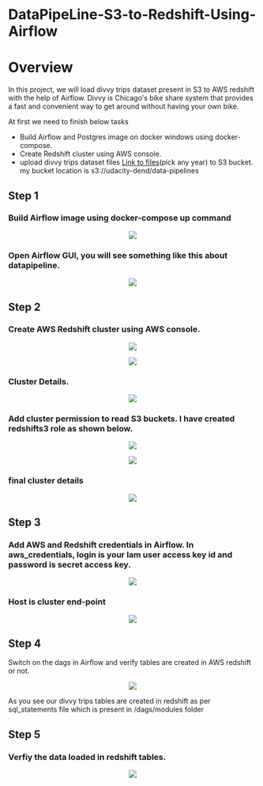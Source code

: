 # DataPipeLine-S3-to-Redshift-Using-Airflow

# Overview

In this project, we will load divvy trips dataset present in S3 to AWS redshift with the help of Airflow. Divvy is Chicago's bike share system that provides a fast and convenient way to get around without having your own bike.

At first we need to finish below tasks

- Build Airflow and Postgres image on docker windows using docker-compose.
- Create Redshift cluster using AWS console.
- upload divvy trips dataset files [Link to files](https://divvy-tripdata.s3.amazonaws.com/index.html)(pick any year) to S3 bucket. my bucket location is s3://udacity-dend/data-pipelines

## Step 1

### Build Airflow image using docker-compose up command

<p align="middle">
  <img src="images/airflow.PNG" />
  
### Open Airflow GUI, you will see something like this about datapipeline.

<p align="middle">
  <img src="images/dag.PNG" />
  
## Step 2

### Create AWS Redshift cluster using AWS console.
  
<p align="middle">
  <img src="images/cluster-creation-1.PNG" />
  
 <p align="middle">
  <img src="images/cluster-creation-2.PNG" />
   
 ### Cluster Details. 
 
 <p align="middle">
  <img src="images/cluster-creation-1.PNG" />
 
 ### Add cluster permission to read S3 buckets. I have created redshifts3 role as shown below.
   
 <p align="middle">
  <img src="images/cluster-creation-2.PNG" />
   
  <p align="middle">
  <img src="images/create-role-s3.PNG" />
    
 ### final cluster details 
    
 <p align="middle">
  <img src="images/cluster-details.PNG" />
   
## Step 3

### Add AWS and Redshift credentials in Airflow. In aws_credentials, login is your Iam user access key id and password is secret access key.
    
 <p align="middle">
  <img src="images/aws-credentials.PNG" />

### Host is cluster end-point
   
 <p align="middle">
  <img src="images/redshift.PNG" />
 
## Step 4

Switch on the dags in Airflow and verify tables are created in AWS redshift or not.

<p align="middle">
  <img src="images/redshift-tables.png" />
  
As you see our divvy trips tables are created in redshift as per sql_statements file which is present in /dags/modules folder
  
## Step 5 
  
### Verfiy the data loaded in redshift tables.
  
<p align="middle">
  <img src="images/data-loaded.PNG" />


